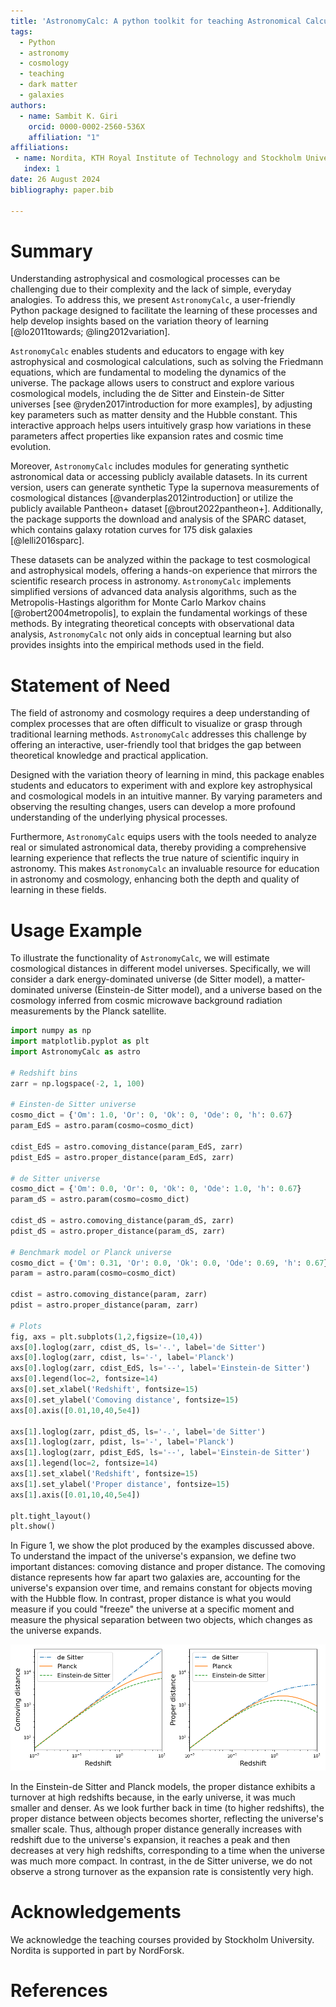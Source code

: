 ```yaml
---
title: 'AstronomyCalc: A python toolkit for teaching Astronomical Calculations and Data Analysis methods'
tags:
  - Python
  - astronomy
  - cosmology
  - teaching
  - dark matter
  - galaxies
authors:
  - name: Sambit K. Giri
    orcid: 0000-0002-2560-536X
    affiliation: "1" 
affiliations:
 - name: Nordita, KTH Royal Institute of Technology and Stockholm University, Hannes Alf\'vens v\"ag 12, SE-106 91 Stockholm, Sweden
   index: 1
date: 26 August 2024
bibliography: paper.bib

---
```


# Summary

Understanding astrophysical and cosmological processes can be challenging due to their complexity and the lack of simple, everyday analogies. To address this, we present `AstronomyCalc`, a user-friendly Python package designed to facilitate the learning of these processes and help develop insights based on the variation theory of learning [@lo2011towards; @ling2012variation].

`AstronomyCalc` enables students and educators to engage with key astrophysical and cosmological calculations, such as solving the Friedmann equations, which are fundamental to modeling the dynamics of the universe. The package allows users to construct and explore various cosmological models, including the de Sitter and Einstein-de Sitter universes [see @ryden2017introduction for more examples], by adjusting key parameters such as matter density and the Hubble constant. This interactive approach helps users intuitively grasp how variations in these parameters affect properties like expansion rates and cosmic time evolution.

Moreover, `AstronomyCalc` includes modules for generating synthetic astronomical data or accessing publicly available datasets. In its current version, users can generate synthetic Type Ia supernova measurements of cosmological distances [@vanderplas2012introduction] or utilize the publicly available Pantheon+ dataset [@brout2022pantheon+]. Additionally, the package supports the download and analysis of the SPARC dataset, which contains galaxy rotation curves for 175 disk galaxies [@lelli2016sparc].

These datasets can be analyzed within the package to test cosmological and astrophysical models, offering a hands-on experience that mirrors the scientific research process in astronomy. `AstronomyCalc` implements simplified versions of advanced data analysis algorithms, such as the Metropolis-Hastings algorithm for Monte Carlo Markov chains [@robert2004metropolis], to explain the fundamental workings of these methods. By integrating theoretical concepts with observational data analysis, `AstronomyCalc` not only aids in conceptual learning but also provides insights into the empirical methods used in the field.

# Statement of Need

The field of astronomy and cosmology requires a deep understanding of complex processes that are often difficult to visualize or grasp through traditional learning methods. `AstronomyCalc` addresses this challenge by offering an interactive, user-friendly tool that bridges the gap between theoretical knowledge and practical application.

Designed with the variation theory of learning in mind, this package enables students and educators to experiment with and explore key astrophysical and cosmological models in an intuitive manner. By varying parameters and observing the resulting changes, users can develop a more profound understanding of the underlying physical processes.

Furthermore, `AstronomyCalc` equips users with the tools needed to analyze real or simulated astronomical data, thereby providing a comprehensive learning experience that reflects the true nature of scientific inquiry in astronomy. This makes `AstronomyCalc` an invaluable resource for education in astronomy and cosmology, enhancing both the depth and quality of learning in these fields.

# Usage Example

To illustrate the functionality of `AstronomyCalc`, we will estimate cosmological distances in different model universes. Specifically, we will consider a dark energy-dominated universe (de Sitter model), a matter-dominated universe (Einstein-de Sitter model), and a universe based on the cosmology inferred from cosmic microwave background radiation measurements by the Planck satellite.

```python
import numpy as np 
import matplotlib.pyplot as plt
import AstronomyCalc as astro

# Redshift bins
zarr = np.logspace(-2, 1, 100)

# Einsten-de Sitter universe
cosmo_dict = {'Om': 1.0, 'Or': 0, 'Ok': 0, 'Ode': 0, 'h': 0.67}
param_EdS = astro.param(cosmo=cosmo_dict)

cdist_EdS = astro.comoving_distance(param_EdS, zarr)
pdist_EdS = astro.proper_distance(param_EdS, zarr)

# de Sitter universe
cosmo_dict = {'Om': 0.0, 'Or': 0, 'Ok': 0, 'Ode': 1.0, 'h': 0.67}
param_dS = astro.param(cosmo=cosmo_dict)

cdist_dS = astro.comoving_distance(param_dS, zarr)
pdist_dS = astro.proper_distance(param_dS, zarr)

# Benchmark model or Planck universe
cosmo_dict = {'Om': 0.31, 'Or': 0.0, 'Ok': 0.0, 'Ode': 0.69, 'h': 0.67}
param = astro.param(cosmo=cosmo_dict)

cdist = astro.comoving_distance(param, zarr)
pdist = astro.proper_distance(param, zarr)

# Plots
fig, axs = plt.subplots(1,2,figsize=(10,4))
axs[0].loglog(zarr, cdist_dS, ls='-.', label='de Sitter')
axs[0].loglog(zarr, cdist, ls='-', label='Planck')
axs[0].loglog(zarr, cdist_EdS, ls='--', label='Einstein-de Sitter')
axs[0].legend(loc=2, fontsize=14)
axs[0].set_xlabel('Redshift', fontsize=15)
axs[0].set_ylabel('Comoving distance', fontsize=15)
axs[0].axis([0.01,10,40,5e4])

axs[1].loglog(zarr, pdist_dS, ls='-.', label='de Sitter')
axs[1].loglog(zarr, pdist, ls='-', label='Planck')
axs[1].loglog(zarr, pdist_EdS, ls='--', label='Einstein-de Sitter')
axs[1].legend(loc=2, fontsize=14)
axs[1].set_xlabel('Redshift', fontsize=15)
axs[1].set_ylabel('Proper distance', fontsize=15)
axs[1].axis([0.01,10,40,5e4])

plt.tight_layout()
plt.show()

```

In Figure 1, we show the plot produced by the examples discussed above. To understand the impact of the universe's expansion, we define two important distances: comoving distance and proper distance. The comoving distance represents how far apart two galaxies are, accounting for the universe's expansion over time, and remains constant for objects moving with the Hubble flow. In contrast, proper distance is what you would measure if you could "freeze" the universe at a specific moment and measure the physical separation between two objects, which changes as the universe expands. 

![Comoving (left) and proper (right) cosmological distances for different redshisfts plotted for three model universes.](cosmo_distance.png)

In the Einstein-de Sitter and Planck models, the proper distance exhibits a turnover at high redshifts because, in the early universe, it was much smaller and denser. As we look further back in time (to higher redshifts), the proper distance between objects becomes shorter, reflecting the universe's smaller scale. Thus, although proper distance generally increases with redshift due to the universe's expansion, it reaches a peak and then decreases at very high redshifts, corresponding to a time when the universe was much more compact. In contrast, in the de Sitter universe, we do not observe a strong turnover as the expansion rate is consistently very high.

# Acknowledgements

We acknowledge the teaching courses provided by Stockholm University. Nordita is supported in part by NordForsk.

# References
